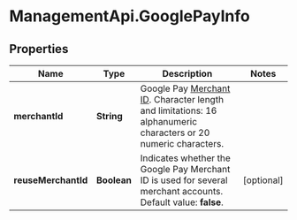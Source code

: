 # ManagementApi.GooglePayInfo

## Properties

Name | Type | Description | Notes
------------ | ------------- | ------------- | -------------
**merchantId** | **String** | Google Pay [Merchant ID](https://support.google.com/paymentscenter/answer/7163092?hl&#x3D;en). Character length and limitations: 16 alphanumeric characters or 20 numeric characters. | 
**reuseMerchantId** | **Boolean** | Indicates whether the Google Pay Merchant ID is used for several merchant accounts. Default value: **false**. | [optional] 


